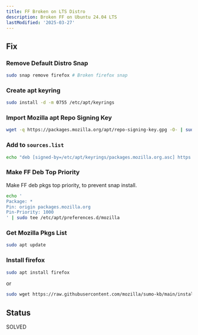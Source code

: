 ```yaml
---
title: FF Broken on LTS Distro
description: Broken FF on Ubuntu 24.04 LTS
lastModified: '2025-03-27'
---
```


## Fix

### Remove Default Distro Snap

```bash
sudo snap remove firefox # Broken firefox snap
```

### Create apt keyring

```bash
sudo install -d -m 0755 /etc/apt/keyrings
```

### Import Mozilla apt Repo Signing Key

```bash
wget -q https://packages.mozilla.org/apt/repo-signing-key.gpg -O- | sudo tee /etc/apt/keyrings/packages.mozilla.org.asc > /dev/null
```

### Add to `sources.list`

```bash
echo "deb [signed-by=/etc/apt/keyrings/packages.mozilla.org.asc] https://packages.mozilla.org/apt mozilla main" | sudo tee -a /etc/apt/sources.list.d/mozilla.list > /dev/null
```

### Make FF Deb Top Priority

Make FF deb pkgs top priority, to prevent snap install.

```bash
echo '
Package: *
Pin: origin packages.mozilla.org
Pin-Priority: 1000
' | sudo tee /etc/apt/preferences.d/mozilla
```

### Get Mozilla Pkgs List

```bash
sudo apt update
```

### Install firefox

```bash
sudo apt install firefox
```

or

```bash
sudo wget https://raw.githubusercontent.com/mozilla/sumo-kb/main/install-firefox-linux/firefox.desktop -P /usr/local/share/applications
```

## Status

SOLVED

